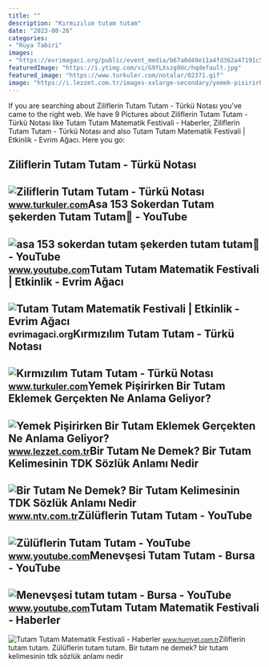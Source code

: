 ```yaml
---
title: ""
description: "Kırmızılım tutam tutam"
date: "2023-08-26"
categories:
- "Ruya Tabiri"
images:
- "https://evrimagaci.org/public/event_media/b67a8d49e11a4fd362a47191c50a39e5.jpeg"
featuredImage: "https://i.ytimg.com/vi/G9fLXszg9Uc/hqdefault.jpg"
featured_image: "https://www.turkuler.com/notalar/02371.gif"
image: "https://i.lezzet.com.tr/images-xxlarge-secondary/yemek-pisirirken-bir-tutam-eklemek-gercekten-ne-anlama-geliyor-a08cd79f-0744-4e77-bfb9-3efd947e96f3.jpg"
---
```


If you are searching about Ziliflerin Tutam Tutam - Türkü Notası you've came to the right web. We have 9 Pictures about Ziliflerin Tutam Tutam - Türkü Notası like Tutam Tutam Matematik Festivali - Haberler, Ziliflerin Tutam Tutam - Türkü Notası and also Tutam Tutam Matematik Festivali | Etkinlik - Evrim Ağacı. Here you go:

Ziliflerin Tutam Tutam - Türkü Notası
-------------------------------------

 ![Ziliflerin Tutam Tutam - Türkü Notası](https://www.turkuler.com/notalar/02371.gif) <small>www.turkuler.com</small>Asa 153 Sokerdan Tutam şekerden Tutam Tutam🙂 - YouTube
------------------------------------------------------

 ![asa 153 sokerdan tutam şekerden tutam tutam🙂 - YouTube](https://i.ytimg.com/vi/5WaO63s6D6k/maxres2.jpg?sqp=-oaymwEoCIAKENAF8quKqQMcGADwAQH4AZQDgALQBYoCDAgAEAEYZSBSKFQwDw==&rs=AOn4CLCAyrXZRPDucn-vd5gC04vquck-SA) <small>www.youtube.com</small>Tutam Tutam Matematik Festivali | Etkinlik - Evrim Ağacı
--------------------------------------------------------

 ![Tutam Tutam Matematik Festivali | Etkinlik - Evrim Ağacı](https://evrimagaci.org/public/event_media/b67a8d49e11a4fd362a47191c50a39e5.jpeg) <small>evrimagaci.org</small>Kırmızılım Tutam Tutam - Türkü Notası
-------------------------------------

 ![Kırmızılım Tutam Tutam - Türkü Notası](https://www.turkuler.com/notalar/01979.gif) <small>www.turkuler.com</small>Yemek Pişirirken Bir Tutam Eklemek Gerçekten Ne Anlama Geliyor?
---------------------------------------------------------------

 ![Yemek Pişirirken Bir Tutam Eklemek Gerçekten Ne Anlama Geliyor?](https://i.lezzet.com.tr/images-xxlarge-secondary/yemek-pisirirken-bir-tutam-eklemek-gercekten-ne-anlama-geliyor-a08cd79f-0744-4e77-bfb9-3efd947e96f3.jpg) <small>www.lezzet.com.tr</small>Bir Tutam Ne Demek? Bir Tutam Kelimesinin TDK Sözlük Anlamı Nedir
-----------------------------------------------------------------

 ![Bir Tutam Ne Demek? Bir Tutam Kelimesinin TDK Sözlük Anlamı Nedir](https://cdn.ntv.com.tr/img/ne-demek/bir-tutam_75073.jpg) <small>www.ntv.com.tr</small>Zülüflerin Tutam Tutam - YouTube
--------------------------------

 ![Zülüflerin Tutam Tutam - YouTube](https://i.ytimg.com/vi/i_CEbZHW0SA/maxresdefault.jpg) <small>www.youtube.com</small>Menevşesi Tutam Tutam - Bursa - YouTube
---------------------------------------

 ![Menevşesi tutam tutam - Bursa - YouTube](https://i.ytimg.com/vi/G9fLXszg9Uc/hqdefault.jpg) <small>www.youtube.com</small>Tutam Tutam Matematik Festivali - Haberler
------------------------------------------

 ![Tutam Tutam Matematik Festivali - Haberler](https://i4.hurimg.com/i/hurriyet/75/750x422/626f9dc54e3fe10e38506a53.png) <small>www.hurriyet.com.tr</small>Ziliflerin tutam tutam. Zülüflerin tutam tutam. Bir tutam ne demek? bir tutam kelimesinin tdk sözlük anlamı nedir

